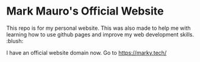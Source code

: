 <h1>Mark Mauro's Official Website</h1>
This repo is for my personal website. This was also made to help me with learning how to use github pages and improve my web development skills. :blush:

I have an official website domain now. Go to https://marky.tech/

